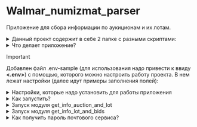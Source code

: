 # Walmar_numizmat_parser
Приложение для сбора информации по аукиционам и их лотам.

<details>

<summary>Данный проект содержит в себе 2 папке с разными скриптами:</summary>

* # **get_info_auction_and_lot**
   - Используется синхронный подход в программирование.
   - Используется для распарсивание страницы beautifulsoup4.
   - Объединено все в один процесс: запрос, парсим и записываем готовые данные в базу.
   - С помощью отдельного модуля получаем csv файл.
   - Позволяет получать базу данных с полями:

![Screenshot from 2024-06-22 11-37-52](https://github.com/Plutarxi99/walmar_numizmat_parser/assets/132927381/c74bdb5b-d65a-4799-9045-e7435ae2a8c8)


| Поле | Описание |
|-----|----------|
|     **lot_id**| порядковый номер в бд|
|     **title_lot**| название лота на русском языке        |
|     **year_coin**|год производства монеты|
|     **mint**|монетный двор|
|     **metal_gr**|метал и проба или вес|
|     **safety**|сохранность монеты|
|     **buyer**|покупатель монеты|
|     **bids**|количество хотевших купить монеты|
|     **amount**|финальная сумма покупки|
|     **status**|статус аукциона на монету|
|     **type_auction**|тип аукциона (std \ vip)|
|     **id_auction_hidden**|числовое значение в url адреса сайта аукциона|
|     **id_auction_visible**|числовое значение аукиона на сайте|
|     **id_lot_hidden**|числовое значение лота в url адреса|
|     **date_closed**|дата закрытия аукиона|
|     **full_url**|полная ссылка на лот|


* # **get_info_lot_and_bids**
   - Используется асинхронный подход.
   - Метод заключается в равном делении лотов в аукционе на части и их паралленую загрузка в бд.(Только если используется метод asyncpg)
   - Изначально мы парсим страницы и записываем сырую страницу в бд.
   - Из бд мы получаем этот материал и записыва в csv файл.
   - Ключевая особенность, что нет уникального значения. Задумка в максимальном сокращеннии времени по получению данных.
   - Парсер используется LexborHTMLParser. Самый быстрый парсер.
   - Позволяет получать базу данных с полями:

![Screenshot from 2024-06-22 11-55-49](https://github.com/Plutarxi99/walmar_numizmat_parser/assets/132927381/ec08359f-b639-4bfc-99fc-f8b7b5d552cf)

| Поле | Описание |
|-----|----------|
|     **id**| порядковый номер в бд|
|     **html**| html страница полученная путем запроса|
|     **id_hidden_auction**| числовое значение в url адреса сайта аукциона |
|     **id_hidden_lot**| числовое значение лота в url адреса |

![Screenshot from 2024-06-22 12-08-54](https://github.com/Plutarxi99/walmar_numizmat_parser/assets/132927381/441ecc3e-9e68-46c1-8828-41dc6640030e)

| Поле | Описание |
|-----|----------|
|     **id**| порядковый номер в бд|
|     **id_hidden_auction**| числовое значение в url адреса сайта аукциона |
|     **id_hidden_lot**| числовое значение лота в url адреса |
|     **amount_bid**|сумма ставки|
|     **nickname**|ник человека, который поставил ставку|
|     **datetime_pay**|дата и время ставки человека|
|     **status**|статут платежа (final[последняя ставка] \ inter[intermedia, промежуточная ставка] \ first[первая ставка])|

</details>

<details>

<summary>Что делает приложение?</summary>
Функционал:

* С помощью в скриптов get_info_auction_and_lot/main_auction.py и get_info_lot_and_bids/main_bids.py. Запускается парсинг требуемой информации.
* Запись в бд полученных данных и их преобразование в нужный вид.
* Запись результатов в csv файла.


</details>

> [!IMPORTANT]
> Добавлен файл .env-sample (для использования надо привести к ввиду **<.env>**) с помощью, которого можно настроить работу проекта. В нем лежат настройки (далее идут примеры заполнения полей):
<details>
<summary>Настройки, которые надо установить для работы приложения</summary>

| Значение | Содержание | Примечание |
|-----|-----------|-----:|
|     **PATH_TO_DB**| storage_coin.db   |     имя базы данных для get_info_auction_and_lot |
|     **URL_DOMEN**| https://www.wolmar.ru   |     название сайта откуда будет парсится |
|     **NAME_CSV**| storage_lot.csv  |     имя файлы csv для get_info_auction_and_lot |
|     **NAME_TABLE**| lot_action   |     название таблице в бд для get_info_auction_and_lot |
|     **ADMIN_EMAIL**| your_email@better.you       |     почта куда будут присылаться ссобщения|
|     **SERVER_EMAIL**| your_email@better.you        |     почта от кого будет присылаться сообщения|
|     **SERVER_PASSWORD**| q@W!e23231       |     пароль от сервиса|
|     **POSTGRES_USER**| name_user   |     для исполльзования асинхронности |
|     **POSTGRES_PASSWORD**|  password_user   |     для исполльзования асинхронности |
|     **POSTGRES_SERVER**| localhost  |     для исполльзования асинхронности|
|     **POSTGRES_DRIVER**| postgresql       |     для исполльзования асинхронности|
|     **POSTGRES_DB**| name_bd       |для исполльзования асинхронности|
|     **POSTGRES_TABLE**| name_table      |для исполльзования асинхронности|
|     **NAME_DB_BIDS**| storage_html_str_bids.db   |     дефолтные настройки для почтового сервиса в моем случае это яндекс|
|     **TYPE_WORK**| sqllite3 | asyncpg    |     база данных для работы celery|
</details>

<details>

<summary>Как запустить?</summary>

* Переходим в папку где будет лежать код

* Копируем код с git:
  <pre><code>git clone git@github.com:Plutarxi99/walmar_numizmat_parser.git</code></pre>

* Создаем виртуальное окружение:
  <pre><code>python3 -m venv env</code></pre>
  <pre><code>source env/bin/activate</code></pre>

* Если не будешь использовать асинхронность, то пропусти шаги:
  - Создать базу данных:
  - <pre><code>psql -U postgres</code></pre>
  - <pre><code>create name_bd;</code></pre>
  - Создать таблицу:
  - <pre><code>CREATE TABLE name_table(id SERIAL PRIMARY KEY,html TEXT,id_lot_hidden integer,id_auction_hidden integer);</code></pre>

* После установки нужных настроук в файле **<.env>**. Надо выполнить команду для установки пакетов:
  <pre><code>pip install -r requirements.txt</code></pre>
</details>

<details>

<summary>Запуск модуля get_info_auction_and_lot</summary>

* Открываем файл get_info_auction_and_lot/storage_file/last_iter.txt и вставляем туда id аукциона, который есть в url и от него начнется парсинг. К примеру, ставим 1987. А спарсим мы страницы аукционов [1987, 1989, 1990]

* Запускаем парсинг:
  - <pre><code>cd get_info_auction_and_lot/</code></pre>
  - <pre><code>python3 main_auction.py</code></pre>

* Запускаем перевод в csv файл:
  - <pre><code>cd src_auction/</code></pre>
  - <pre><code>python3 translation_from_db_in_csv.py</code></pre>

* Все порлученные данные лежат в корне проекта.

</details>

<details>

<summary>Запуск модуля get_info_lot_and_bids</summary>

* В начале нам надо поулчить начальные данные, что запустить парсинг:
  - <pre><code>cd get_info_lot_and_bids/</code></pre>
  - <pre><code>python3 pre_start.py</code></pre>
* Полученный результат копируем:
  - Список копируем: help_for_request_bids/list_id_auction.py
  - Словарь копируем: help_for_request_bids/dict_data_auction_lot.py

![Screenshot from 2024-06-22 13-16-30](https://github.com/Plutarxi99/walmar_numizmat_parser/assets/132927381/8ad734dd-5c33-4d61-b7a9-3ad6d2566a4b)

  - (Не объзательно)Добавить в get_info_lot_and_bids/help_for_request_bids/list_proxies_static.py этот файл, чтобы с него подгружались ip-прокси с названием словаря list_proxies_static.
  - К примеру,
  - list_proxies_static = ['http://111.111.111.111:9999', 'http://111.111.111.111:9999']
  - (Не объзательно)Добавить в get_info_lot_and_bids/help_for_request_bids/list_user_agent_static.py этот файл, чтобы с него подгружались user-agent с названием словаря list_user_agent_static
  - К примеру,
  - list_user_agent_static = {"User-Agent": "Mozilla/5.0 (X11; Linux x86_64) AppleWebKit/537.36 (KHTML, like Gecko) Chrome/112.0.0.0 YaBrowser/23.5.1.750 Yowser/2.5 Safari/537.36"},{"User-Agent": "Mozilla/5.0 (Windows NT 10.0) AppleWebKit/537.36 (KHTML, like Gecko) Chrome/124.0.0.0 Safari/537.36"}

* В этом модуле можно узнать какой индекс имеет id аукциона в списке со всех аукционов. Имеет дело с реальным времен, то есть информация актуально на данный момент get_info_auction_and_lot/src_auction/get_index_for_parsing.py
  - можно после if __name__ == "__main__":
  - id_auction = 1989
  - поставить какой аукцион нужен. И от него будет парсится. Парсинг идет в обратную сторону. И ориетируется на список указзаный в help_for_request_bids/list_id_auction.py

![Screenshot from 2024-06-22 14-21-26](https://github.com/Plutarxi99/walmar_numizmat_parser/assets/132927381/74546589-ceb0-4a0d-a94f-729f11c9f14d)


* Запускуаем парсинг перед этим можно поставить настройки:
  - <pre><code>python3 main_bids.py</code></pre>

* Запускаем перевод в csv файл:
  - <pre><code>cd src_auction/</code></pre>
  - <pre><code>python3 translation_from_db_in_csv.py</code></pre>

* Все порлученные данные лежат в корне проекта.

</details>

<details>

<summary>Как получить пароль почтового сервиса?</summary>
Функционал:

* Создать приложение по ссылке и создать приложение <<Почта>> и получить пароль:
  https://id.yandex.ru/security/app-passwords
![Screenshot from 2024-03-25 15-08-40](https://github.com/Plutarxi99/user_invite/assets/132927381/330bf584-9920-40a5-8324-5429f2d8ddc4)

* Скопировать пароль в .env файл оставльные настройка уже готовы.

</details>

